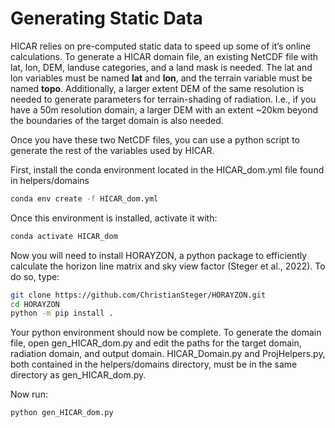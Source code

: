 # Generating Static Data

HICAR relies on pre-computed static data to speed up some of it’s online calculations. To generate a HICAR domain file, an existing NetCDF file with lat, lon, DEM, landuse categories, and a land mask is needed. The lat and lon variables must be named **lat** and **lon**, and the terrain variable must be named **topo**. Additionally, a larger extent DEM of the same resolution is needed to generate parameters for terrain-shading of radiation. I.e., if you have a 50m resolution domain, a larger DEM with an extent ~20km beyond the boundaries of the target domain is also needed.

Once you have these two NetCDF files, you can use a python script to generate the rest of the variables used by HICAR.

First, install the conda environment located in the HICAR_dom.yml file found in helpers/domains

```bash
conda env create -f HICAR_dom.yml
```
Once this environment is installed, activate it with:
```bash
conda activate HICAR_dom
```

Now you will need to install HORAYZON, a python package to efficiently calculate the horizon line matrix and sky view factor (Steger et al., 2022). To do so, type:

```bash
git clone https://github.com/ChristianSteger/HORAYZON.git
cd HORAYZON
python -m pip install .
```

Your python environment should now be complete. To generate the domain file, open gen_HICAR_dom.py and edit the paths for the target domain, radiation domain, and output domain. HICAR_Domain.py and ProjHelpers.py, both contained in the helpers/domains directory, must be in the same directory as gen_HICAR_dom.py.

Now run:

```bash
python gen_HICAR_dom.py
```
